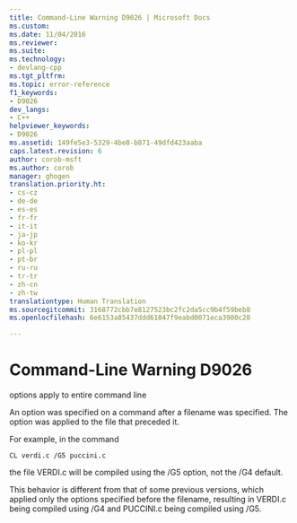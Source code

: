 ```yaml
---
title: Command-Line Warning D9026 | Microsoft Docs
ms.custom: 
ms.date: 11/04/2016
ms.reviewer: 
ms.suite: 
ms.technology:
- devlang-cpp
ms.tgt_pltfrm: 
ms.topic: error-reference
f1_keywords:
- D9026
dev_langs:
- C++
helpviewer_keywords:
- D9026
ms.assetid: 149fe5e3-5329-4be8-b871-49dfd423aaba
caps.latest.revision: 6
author: corob-msft
ms.author: corob
manager: ghogen
translation.priority.ht:
- cs-cz
- de-de
- es-es
- fr-fr
- it-it
- ja-jp
- ko-kr
- pl-pl
- pt-br
- ru-ru
- tr-tr
- zh-cn
- zh-tw
translationtype: Human Translation
ms.sourcegitcommit: 3168772cbb7e8127523bc2fc2da5cc9b4f59beb8
ms.openlocfilehash: 6e6153a85437ddd61047f9eabd0071eca3900c28

---
```

# Command-Line Warning D9026
options apply to entire command line  
  
 An option was specified on a command after a filename was specified. The option was applied to the file that preceded it.  
  
 For example, in the command  
  
```  
CL verdi.c /G5 puccini.c  
```  
  
 the file VERDI.c will be compiled using the /G5 option, not the /G4 default.  
  
 This behavior is different from that of some previous versions, which applied only the options specified before the filename, resulting in VERDI.c being compiled using /G4 and PUCCINI.c being compiled using /G5.


<!--HONumber=Jan17_HO1-->


